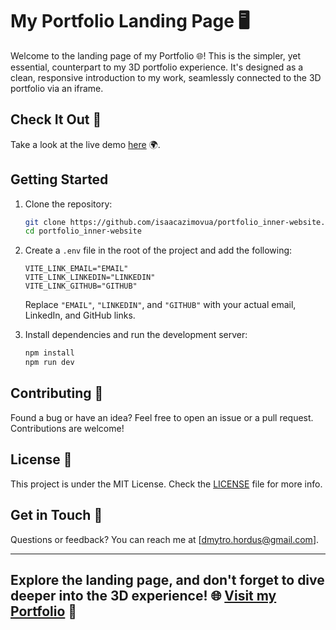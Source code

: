 # My Portfolio Landing Page 🖥️

Welcome to the landing page of my Portfolio 🌐! This is the simpler, yet essential, counterpart to my 3D portfolio experience. It's designed as a clean, responsive introduction to my work, seamlessly connected to the 3D portfolio via an iframe.

## Check It Out 👀

Take a look at the live demo [here](https://isaacazimovua.github.io/portfolio_inner-website/) 🌍.

## Getting Started

1. Clone the repository:

   ```sh
   git clone https://github.com/isaacazimovua/portfolio_inner-website.git
   cd portfolio_inner-website
   ```

2. Create a `.env` file in the root of the project and add the following:

   ```env
   VITE_LINK_EMAIL="EMAIL"
   VITE_LINK_LINKEDIN="LINKEDIN"
   VITE_LINK_GITHUB="GITHUB"
   ```

   Replace `"EMAIL"`, `"LINKEDIN"`, and `"GITHUB"` with your actual email, LinkedIn, and GitHub links.

3. Install dependencies and run the development server:

   ```sh
   npm install
   npm run dev
   ```

## Contributing 🤝

Found a bug or have an idea? Feel free to open an issue or a pull request. Contributions are welcome!

## License 📝

This project is under the MIT License. Check the [LICENSE](LICENSE) file for more info.

## Get in Touch 📧

Questions or feedback? You can reach me at [dmytro.hordus@gmail.com].

---

## Explore the landing page, and don't forget to dive deeper into the 3D experience! 🌐 [Visit my Portfolio](https://isaacazimovua.github.io/portfolio_website/) 🚀
